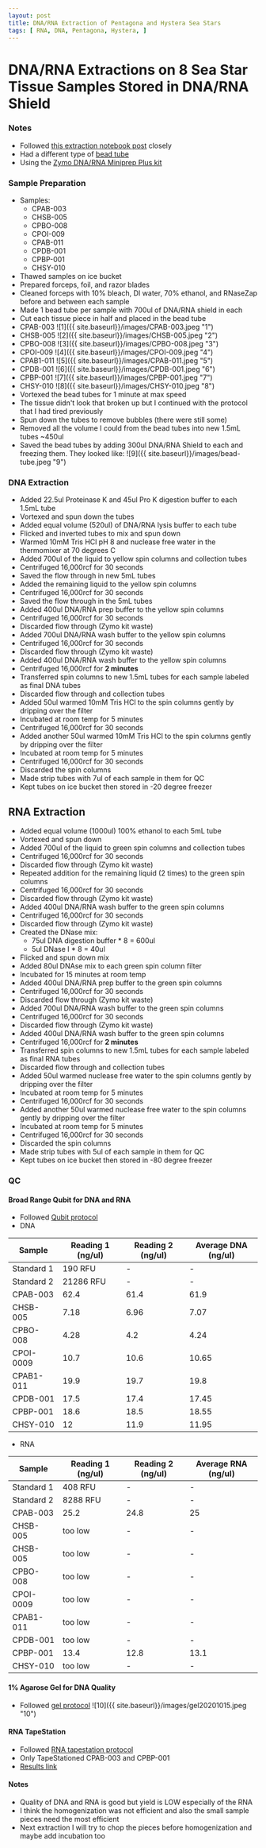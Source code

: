 ```yaml
---
layout: post
title: DNA/RNA Extraction of Pentagona and Hystera Sea Stars
tags: [ RNA, DNA, Pentagona, Hystera, ]
---
```


# DNA/RNA Extractions on 8 Sea Star Tissue Samples Stored in DNA/RNA Shield

### Notes

- Followed [this extraction notebook post](https://meschedl.github.io/MES_Puritz_Lab_Notebook/2019-12-13/19-Sea-Star-RNA) closely
- Had a different type of [bead tube](https://www.fishersci.com/shop/products/bead-tube-2ml-0-5mm-glass-50pk/15340152)
- Using the [Zymo DNA/RNA Miniprep Plus kit](https://www.zymoresearch.com/collections/quick-dna-rna-kits/products/quick-dna-rna-miniprep-plus-kit)

### Sample Preparation

- Samples:
  - CPAB-003
  - CHSB-005
  - CPBO-008
  - CPOI-009
  - CPAB-011
  - CPDB-001
  - CPBP-001
  - CHSY-010
- Thawed samples on ice bucket
- Prepared forceps, foil, and razor blades
- Cleaned forceps with 10% bleach, DI water, 70% ethanol, and RNaseZap before and between each sample
- Made 1 bead tube per sample with 700ul of DNA/RNA shield in each
- Cut each tissue piece in half and placed in the bead tube
- CPAB-003
![1]({{ site.baseurl}}/images/CPAB-003.jpeg "1")
- CHSB-005
![2]({{ site.baseurl}}/images/CHSB-005.jpeg "2")
- CPBO-008
![3]({{ site.baseurl}}/images/CPBO-008.jpeg "3")
- CPOI-009
![4]({{ site.baseurl}}/images/CPOI-009.jpeg "4")
- CPAB1-011
![5]({{ site.baseurl}}/images/CPAB-011.jpeg "5")
- CPDB-001
![6]({{ site.baseurl}}/images/CPDB-001.jpeg "6")
- CPBP-001
![7]({{ site.baseurl}}/images/CPBP-001.jpeg "7")
- CHSY-010
![8]({{ site.baseurl}}/images/CHSY-010.jpeg "8")
- Vortexed the bead tubes for 1 minute at max speed
- The tissue didn't look that broken up but I continued with the protocol that I had tired previously
- Spun down the tubes to remove bubbles (there were still some)
- Removed all the volume I could from the bead tubes into new 1.5mL tubes ~450ul
- Saved the bead tubes by adding 300ul DNA/RNA Shield to each and freezing them. They looked like:
![9]({{ site.baseurl}}/images/bead-tube.jpeg "9")

### DNA Extraction

- Added 22.5ul Proteinase K and 45ul Pro K digestion buffer to each 1.5mL tube
- Vortexed and spun down the tubes
- Added equal volume (520ul) of DNA/RNA lysis buffer to each tube
- Flicked and inverted tubes to mix and spun down
- Warmed 10mM Tris HCl pH 8 and nuclease free water in the thermomixer at 70 degrees C
- Added 700ul of the liquid to yellow spin columns and collection tubes
- Centrifuged 16,000rcf for 30 seconds
- Saved the flow through in new 5mL tubes
- Added the remaining liquid to the yellow spin columns
- Centrifuged 16,000rcf for 30 seconds
- Saved the flow through in the 5mL tubes
- Added 400ul DNA/RNA prep buffer to the yellow spin columns
- Centrifuged 16,000rcf for 30 seconds
- Discarded flow through (Zymo kit waste)
- Added 700ul DNA/RNA wash buffer to the yellow spin columns
- Centrifuged 16,000rcf for 30 seconds
- Discarded flow through (Zymo kit waste)
- Added 400ul DNA/RNA wash buffer to the yellow spin columns
- Centrifuged 16,000rcf for **2 minutes**
- Transferred spin columns to new 1.5mL tubes for each sample labeled as final DNA tubes
- Discarded flow through and collection tubes
- Added 50ul warmed 10mM Tris HCl to the spin columns gently by dripping over the filter
- Incubated at room temp for 5 minutes
- Centrifuged 16,000rcf for 30 seconds
- Added another 50ul warmed 10mM Tris HCl to the spin columns gently by dripping over the filter
- Incubated at room temp for 5 minutes
- Centrifuged 16,000rcf for 30 seconds
- Discarded the spin columns
- Made strip tubes with 7ul of each sample in them for QC
- Kept tubes on ice bucket then stored in -20 degree freezer

## RNA Extraction
- Added equal volume (1000ul) 100% ethanol to each 5mL tube
- Vortexed and spun down
- Added 700ul of the liquid to green spin columns and collection tubes
- Centrifuged 16,000rcf for 30 seconds
- Discarded flow through (Zymo kit waste)
- Repeated addition for the remaining liquid (2 times) to the green spin columns
- Centrifuged 16,000rcf for 30 seconds
- Discarded flow through (Zymo kit waste)
-  Added 400ul DNA/RNA wash buffer to the green spin columns
- Centrifuged 16,000rcf for 30 seconds
- Discarded flow through (Zymo kit waste)
- Created the DNase mix:
  - 75ul DNA digestion buffer * 8 = 600ul
  - 5ul DNase I * 8 = 40ul
- Flicked and spun down mix
- Added 80ul DNAse mix to each green spin column filter
- Incubated for 15 minutes at room temp
- Added 400ul DNA/RNA prep buffer to the green spin columns
- Centrifuged 16,000rcf for 30 seconds
- Discarded flow through (Zymo kit waste)
- Added 700ul DNA/RNA wash buffer to the green spin columns
- Centrifuged 16,000rcf for 30 seconds
- Discarded flow through (Zymo kit waste)
- Added 400ul DNA/RNA wash buffer to the green spin columns
- Centrifuged 16,000rcf for **2 minutes**
- Transferred spin columns to new 1.5mL tubes for each sample labeled as final RNA tubes
- Discarded flow through and collection tubes
- Added 50ul warmed nuclease free water to the spin columns gently by dripping over the filter
- Incubated at room temp for 5 minutes
- Centrifuged 16,000rcf for 30 seconds
- Added another 50ul warmed nuclease free water to the spin columns gently by dripping over the filter
- Incubated at room temp for 5 minutes
- Centrifuged 16,000rcf for 30 seconds
- Discarded the spin columns
- Made strip tubes with 5ul of each sample in them for QC
- Kept tubes on ice bucket then stored in -80 degree freezer

### QC

#### Broad Range Qubit for DNA and RNA

- Followed [Qubit protocol](https://github.com/meschedl/PPP-Lab-Resources/blob/master/Protocols/Qubit-Assay-Protocol.md)
- DNA

|Sample|Reading 1 (ng/ul)|Reading 2 (ng/ul)|Average DNA (ng/ul)|
|---|---|---|---|
|Standard 1|190 RFU|-|-|
|Standard 2|21286 RFU|-|-|
|CPAB-003|62.4|61.4|61.9|
|CHSB-005|7.18|6.96|7.07|
|CPBO-008|4.28|4.2|4.24|
|CPOI-0009|10.7|10.6|10.65|
|CPAB1-011|19.9|19.7|19.8|
|CPDB-001|17.5|17.4|17.45|
|CPBP-001|18.6|18.5|18.55|
|CHSY-010|12|11.9|11.95|

- RNA

|Sample|Reading 1 (ng/ul)|Reading 2 (ng/ul)|Average RNA (ng/ul)|
|---|---|---|---|
|Standard 1|408 RFU|-|-|
|Standard 2|8288 RFU|-|-|
|CPAB-003|25.2|24.8|25|
|CHSB-005|too low|-|-|
|CHSB-005|too low|-|-|
|CPBO-008|too low|-|-|
|CPOI-0009|too low|-|-|
|CPAB1-011|too low|-|-|
|CPDB-001|too low|-|-|
|CPBP-001|13.4|12.8|13.1|
|CHSY-010|too low|-|-|

#### 1% Agarose Gel for DNA Quality

- Followed [gel protocol](https://github.com/meschedl/PPP-Lab-Resources/blob/master/Protocols/Agrose-Gel-Protocol.md)
![10]({{ site.baseurl}}/images/gel20201015.jpeg "10")

#### RNA TapeStation

- Followed [RNA tapestation protocol](https://meschedl.github.io/MESPutnam_Open_Lab_Notebook/RNA-TapeStation-Protocol/)
- Only TapeStationed CPAB-003 and CPBP-001
- [Results link](https://github.com/meschedl/MES_Puritz_Lab_Notebook/blob/master/tapetstations/2020-10-15%20-%2016.26.49.pdf)

#### Notes

- Quality of DNA and RNA is good but yield is LOW especially of the RNA
- I think the homogenization was not efficient and also the small sample pieces need the most efficient
- Next extraction I will try to chop the pieces before homogenization and maybe add incubation too

